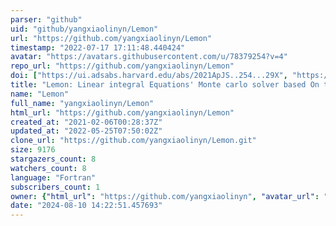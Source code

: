 ```yaml
---
parser: "github"
uid: "github/yangxiaolinyn/Lemon"
url: "https://github.com/yangxiaolinyn/Lemon"
timestamp: "2022-07-17 17:11:48.440424"
avatar: "https://avatars.githubusercontent.com/u/78379254?v=4"
repo_url: "https://github.com/yangxiaolinyn/Lemon"
doi: ["https://ui.adsabs.harvard.edu/abs/2021ApJS..254...29X", "https://ui.adsabs.harvard.edu/abs/2021ascl.soft06014Y/abstract"]
title: "Lemon: Linear integral Equations' Monte carlo solver based On the Neumann solution"
name: "Lemon"
full_name: "yangxiaolinyn/Lemon"
html_url: "https://github.com/yangxiaolinyn/Lemon"
created_at: "2021-02-06T00:28:37Z"
updated_at: "2022-05-25T07:50:02Z"
clone_url: "https://github.com/yangxiaolinyn/Lemon.git"
size: 9176
stargazers_count: 8
watchers_count: 8
language: "Fortran"
subscribers_count: 1
owner: {"html_url": "https://github.com/yangxiaolinyn", "avatar_url": "https://avatars.githubusercontent.com/u/78379254?v=4", "login": "yangxiaolinyn", "type": "User"}
date: "2024-08-10 14:22:51.457693"
---
```

